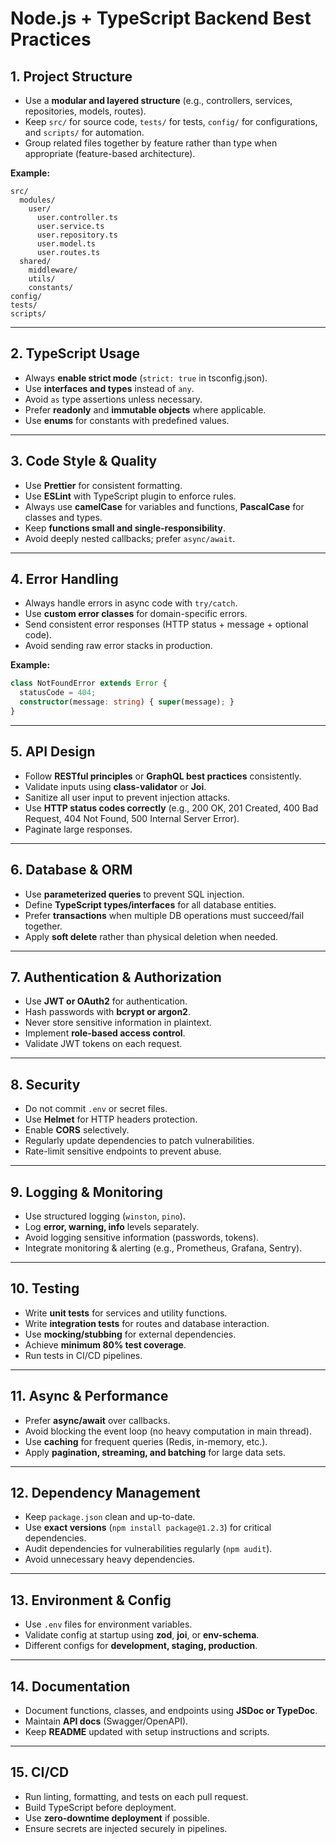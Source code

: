 
# Node.js + TypeScript Backend Best Practices

## 1. **Project Structure**

* Use a **modular and layered structure** (e.g., controllers, services, repositories, models, routes).
* Keep `src/` for source code, `tests/` for tests, `config/` for configurations, and `scripts/` for automation.
* Group related files together by feature rather than type when appropriate (feature-based architecture).

**Example:**

```
src/
  modules/
    user/
      user.controller.ts
      user.service.ts
      user.repository.ts
      user.model.ts
      user.routes.ts
  shared/
    middleware/
    utils/
    constants/
config/
tests/
scripts/
```

---

## 2. **TypeScript Usage**

* Always **enable strict mode** (`strict: true` in tsconfig.json).
* Use **interfaces and types** instead of `any`.
* Avoid `as` type assertions unless necessary.
* Prefer **readonly** and **immutable objects** where applicable.
* Use **enums** for constants with predefined values.

---

## 3. **Code Style & Quality**

* Use **Prettier** for consistent formatting.
* Use **ESLint** with TypeScript plugin to enforce rules.
* Always use **camelCase** for variables and functions, **PascalCase** for classes and types.
* Keep **functions small and single-responsibility**.
* Avoid deeply nested callbacks; prefer `async/await`.

---

## 4. **Error Handling**

* Always handle errors in async code with `try/catch`.
* Use **custom error classes** for domain-specific errors.
* Send consistent error responses (HTTP status + message + optional code).
* Avoid sending raw error stacks in production.

**Example:**

```ts
class NotFoundError extends Error {
  statusCode = 404;
  constructor(message: string) { super(message); }
}
```

---

## 5. **API Design**

* Follow **RESTful principles** or **GraphQL best practices** consistently.
* Validate inputs using **class-validator** or **Joi**.
* Sanitize all user input to prevent injection attacks.
* Use **HTTP status codes correctly** (e.g., 200 OK, 201 Created, 400 Bad Request, 404 Not Found, 500 Internal Server Error).
* Paginate large responses.

---

## 6. **Database & ORM**

* Use **parameterized queries** to prevent SQL injection.
* Define **TypeScript types/interfaces** for all database entities.
* Prefer **transactions** when multiple DB operations must succeed/fail together.
* Apply **soft delete** rather than physical deletion when needed.

---

## 7. **Authentication & Authorization**

* Use **JWT or OAuth2** for authentication.
* Hash passwords with **bcrypt or argon2**.
* Never store sensitive information in plaintext.
* Implement **role-based access control**.
* Validate JWT tokens on each request.

---

## 8. **Security**

* Do not commit `.env` or secret files.
* Use **Helmet** for HTTP headers protection.
* Enable **CORS** selectively.
* Regularly update dependencies to patch vulnerabilities.
* Rate-limit sensitive endpoints to prevent abuse.

---

## 9. **Logging & Monitoring**

* Use structured logging (`winston`, `pino`).
* Log **error, warning, info** levels separately.
* Avoid logging sensitive information (passwords, tokens).
* Integrate monitoring & alerting (e.g., Prometheus, Grafana, Sentry).

---

## 10. **Testing**

* Write **unit tests** for services and utility functions.
* Write **integration tests** for routes and database interaction.
* Use **mocking/stubbing** for external dependencies.
* Achieve **minimum 80% test coverage**.
* Run tests in CI/CD pipelines.

---

## 11. **Async & Performance**

* Prefer **async/await** over callbacks.
* Avoid blocking the event loop (no heavy computation in main thread).
* Use **caching** for frequent queries (Redis, in-memory, etc.).
* Apply **pagination, streaming, and batching** for large data sets.

---

## 12. **Dependency Management**

* Keep `package.json` clean and up-to-date.
* Use **exact versions** (`npm install package@1.2.3`) for critical dependencies.
* Audit dependencies for vulnerabilities regularly (`npm audit`).
* Avoid unnecessary heavy dependencies.

---

## 13. **Environment & Config**

* Use `.env` files for environment variables.
* Validate config at startup using **zod**, **joi**, or **env-schema**.
* Different configs for **development, staging, production**.

---

## 14. **Documentation**

* Document functions, classes, and endpoints using **JSDoc or TypeDoc**.
* Maintain **API docs** (Swagger/OpenAPI).
* Keep **README** updated with setup instructions and scripts.

---

## 15. **CI/CD**

* Run linting, formatting, and tests on each pull request.
* Build TypeScript before deployment.
* Use **zero-downtime deployment** if possible.
* Ensure secrets are injected securely in pipelines.
